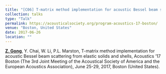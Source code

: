 ```yaml
---
title: "[C06] T-matrix method implementation for acoustic Bessel beam scattering from elastic solids and shells"
collection: talks
type: "Talk"
permalink: https://acousticalsociety.org/program-acoustics-17-boston/
venue: "Boston, United States"
date: 2017-06-26
location: ""
---
```


<u><b>Z. Gong</b></u>, Y. Chai, W. Li, P.L. Marston, T-matrix method implementation for acoustic Bessel beam scattering from elastic solids and shells, Acoustics ’17 Boston (The 3rd Joint Meeting of the Acoustical Society of America and the European Acoustics Association), June 25-29, 2017, Boston (United States).
